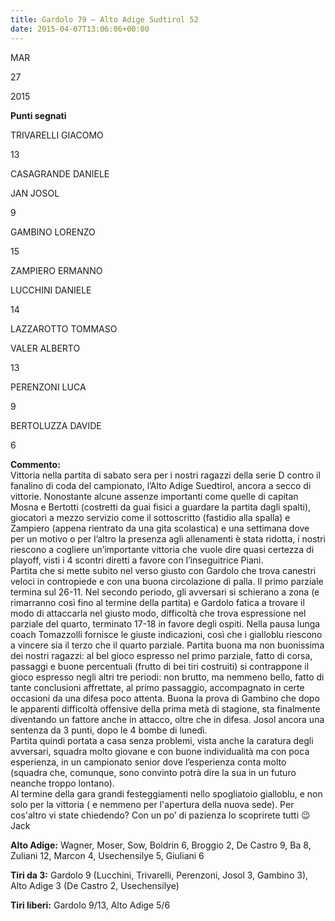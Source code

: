 ```yaml
---
title: Gardolo 79 – Alto Adige Sudtirol 52
date: 2015-04-07T13:06:06+00:00
---
```

MAR

27

2015

**Punti segnati**

TRIVARELLI GIACOMO

13

CASAGRANDE DANIELE

JAN JOSOL

9

GAMBINO LORENZO

15

ZAMPIERO ERMANNO

LUCCHINI DANIELE

14

LAZZAROTTO TOMMASO

VALER ALBERTO

13

PERENZONI LUCA

9

BERTOLUZZA DAVIDE

6

**Commento:**  
Vittoria nella partita di sabato sera per i nostri ragazzi della serie D contro il fanalino di coda del campionato, l’Alto Adige Suedtirol, ancora a secco di vittorie. Nonostante alcune assenze importanti come quelle di capitan Mosna e Bertotti (costretti da guai fisici a guardare la partita dagli spalti), giocatori a mezzo servizio come il sottoscritto (fastidio alla spalla) e Zampiero (appena rientrato da una gita scolastica) e una settimana dove per un motivo o per l’altro la presenza agli allenamenti è stata ridotta, i nostri riescono a cogliere un’importante vittoria che vuole dire quasi certezza di playoff, visti i 4 scontri diretti a favore con l’inseguitrice Piani.  
Partita che si mette subito nel verso giusto con Gardolo che trova canestri veloci in contropiede e con una buona circolazione di palla. Il primo parziale termina sul 26-11. Nel secondo periodo, gli avversari si schierano a zona (e rimarranno così fino al termine della partita) e Gardolo fatica a trovare il modo di attaccarla nel giusto modo, difficoltà che trova espressione nel parziale del quarto, terminato 17-18 in favore degli ospiti. Nella pausa lunga coach Tomazzolli fornisce le giuste indicazioni, così che i gialloblu riescono a vincere sia il terzo che il quarto parziale. Partita buona ma non buonissima dei nostri ragazzi: al bel gioco espresso nel primo parziale, fatto di corsa, passaggi e buone percentuali (frutto di bei tiri costruiti) si contrappone il gioco espresso negli altri tre periodi: non brutto, ma nemmeno bello, fatto di tante conclusioni affrettate, al primo passaggio, accompagnato in certe occasioni da una difesa poco attenta. Buona la prova di Gambino che dopo le apparenti difficoltà offensive della prima metà di stagione, sta finalmente diventando un fattore anche in attacco, oltre che in difesa. Josol ancora una sentenza da 3 punti, dopo le 4 bombe di lunedì.  
Partita quindi portata a casa senza problemi, vista anche la caratura degli avversari, squadra molto giovane e con buone individualità ma con poca esperienza, in un campionato senior dove l’esperienza conta molto (squadra che, comunque, sono convinto potrà dire la sua in un futuro neanche troppo lontano).  
Al termine della gara grandi festeggiamenti nello spogliatoio gialloblu, e non solo per la vittoria ( e nemmeno per l'apertura della nuova sede). Per cos'altro vi state chiedendo? Con un po’ di pazienza lo scoprirete tutti 😉  
Jack

**Alto Adige:** Wagner, Moser, Sow, Boldrin 6, Broggio 2, De Castro 9, Ba 8, Zuliani 12, Marcon 4, Usechensilye 5, Giuliani 6

**Tiri da 3:** Gardolo 9 (Lucchini, Trivarelli, Perenzoni, Josol 3, Gambino 3), Alto Adige 3 (De Castro 2, Usechensilye)

**Tiri liberi:** Gardolo 9/13, Alto Adige 5/6